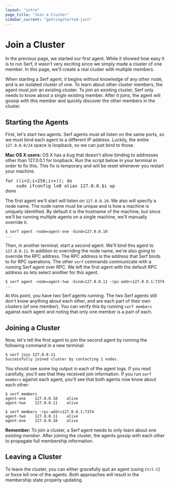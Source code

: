 ```yaml
---
layout: "intro"
page_title: "Join a Cluster"
sidebar_current: "gettingstarted-join"
---
```


# Join a Cluster

In the previous page, we started our first agent. While it showed how easy
it is to run Serf, it wasn't very exciting since we simply made a cluster of
one member. In this page, we'll create a real cluster with multiple members.

When starting a Serf agent, it begins without knowledge of any other node, and is
an isolated cluster of one.  To learn about other cluster members, the agent must
_join_ an existing cluster.  To join an existing cluster, Serf only needs to know
about a _single_ existing member. After it joins, the agent will gossip with this
member and quickly discover the other members in the cluster.

## Starting the Agents

First, let's start two agents. Serf agents must all listen on the same ports,
so we must bind each agent to a different IP address. Luckily, the entire
`127.0.0.0/24` space is loopback, so we can just bind to those.

<div class="alert alert-block alert-warning">
<p><strong>Mac OS X users:</strong> OS X has a bug that doesn't allow binding to
addresses other than 127.0.0.1 for loopback. Run the script below in your
terminal in order to fix this. This fix is temporary and will be reset whenever
you restart your machine.</p>

<pre>
for ((i=2;i<256;i++)); do
    sudo ifconfig lo0 alias 127.0.0.$i up
done
</pre>
</div>

The first agent we'll start will listen on `127.0.0.10`. We also will
specify a node name. The node name must be unique and is how a machine
is uniquely identified. By default it is the hostname of the machine, but
since we'll be running multiple agents on a single machine, we'll manually
override it.

```
$ serf agent -node=agent-one -bind=127.0.0.10
...
```

Then, in another terminal, start a second agent. We'll bind this agent
to `127.0.0.11`. In addition to overriding the node name, we're also going
to override the RPC address. The RPC address is the address that Serf binds
to for RPC operations. The other `serf` commands communicate with a running
Serf agent over RPC. We left the first agent with the default RPC address
so lets select another for this agent.

```
$ serf agent -node=agent-two -bind=127.0.0.11 -rpc-addr=127.0.0.1:7374
...
```

At this point, you have two Serf agents running. The two Serf agents
still don't know anything about each other, and are each part of their own
clusters (of one member). You can verify this by running `serf members`
against each agent and noting that only one member is a part of each.

## Joining a Cluster

Now, let's tell the first agent to join the second agent by running
the following command in a new terminal:

```
$ serf join 127.0.0.11
Successfully joined cluster by contacting 1 nodes.
```

You should see some log output in each of the agent logs. If you read
carefully, you'll see that they received join information. If you
run `serf members` against each agent, you'll see that both agents now
know about each other:

```
$ serf members
agent-one    127.0.0.10    alive
agent-two    127.0.0.11    alive

$ serf members -rpc-addr=127.0.0.1:7374
agent-two    127.0.0.11    alive
agent-one    127.0.0.10    alive
```

<div class="alert alert-block alert-info">
<p><strong>Remember:</strong> To join a cluster, a Serf agent needs to only
learn about <em>one existing member</em>. After joining the cluster, the
agents gossip with each other to propagate full membership information.
</p>
</div>

## Leaving a Cluster

To leave the cluster, you can either gracefully quit an agent (using
`Ctrl-C`) or force kill one of the agents. Both approaches will result
in the membership state properly updating.
